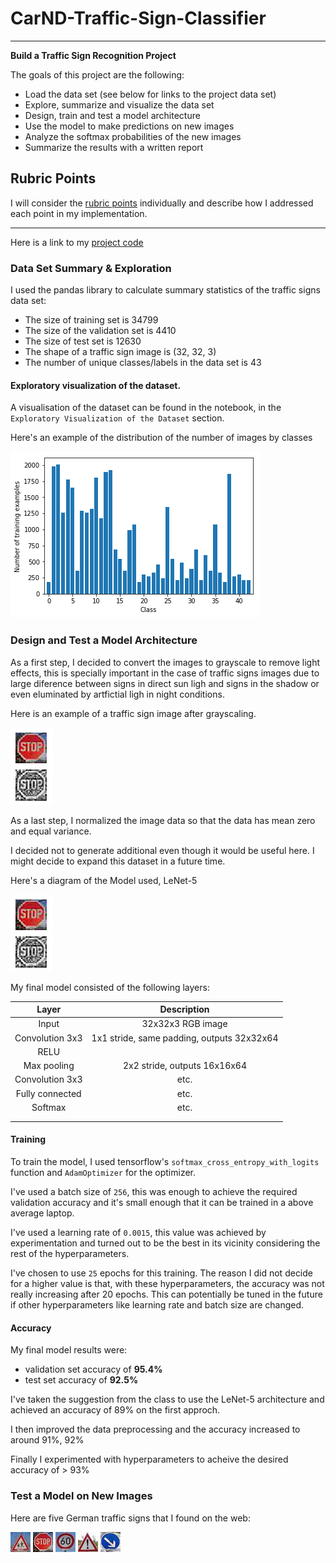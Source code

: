# CarND-Traffic-Sign-Classifier

---

**Build a Traffic Sign Recognition Project**

The goals of this project are the following:
* Load the data set (see below for links to the project data set)
* Explore, summarize and visualize the data set
* Design, train and test a model architecture
* Use the model to make predictions on new images
* Analyze the softmax probabilities of the new images
* Summarize the results with a written report


[//]: # (Image References)

[image1]: ./examples/visualization.png "Visualization"
[image2]: ./examples/grayscale.png     "Grayscaling"
[image3]: ./architecture.png           "Architecture diagram"
[image4]: ./data/web/1.jpeg            "Traffic Sign 1"
[image5]: ./data/web/2.jpeg            "Traffic Sign 2"
[image6]: ./data/web/3.jpeg            "Traffic Sign 3"
[image7]: ./data/web/4.jpeg            "Traffic Sign 4"
[image8]: ./data/web/5.jpeg            "Traffic Sign 5"

## Rubric Points
I will consider the [rubric points](https://review.udacity.com/#!/rubrics/481/view)
individually and describe how I addressed each point in my implementation.

---

Here is a link to my [project code](https://github.com/ricardosllm/CarND-Traffic-Sign-Classifier/blob/master/Traffic_Sign_Classifier.ipynb)

### Data Set Summary & Exploration

I used the pandas library to calculate summary statistics of the traffic
signs data set:

* The size of training set is 34799
* The size of the validation set is 4410
* The size of test set is 12630
* The shape of a traffic sign image is (32, 32, 3)
* The number of unique classes/labels in the data set is 43

#### Exploratory visualization of the dataset.

A visualisation of the dataset can be found in the notebook,
in the `Exploratory Visualization of the Dataset` section.

Here's an example of the distribution of the number of images by classes

![alt text][image1]

### Design and Test a Model Architecture


As a first step, I decided to convert the images to grayscale
to remove light effects, this is specially important in the
case of traffic signs images due to large diference between
signs in direct sun ligh and signs in the shadow or even
eluminated by artfictial ligh in night conditions.

Here is an example of a traffic sign image after grayscaling.

![alt text][image2]

As a last step, I normalized the image data so that the data has mean zero and equal variance.

I decided not to generate additional even though it would be useful here.
I might decide to expand this dataset in a future time.

Here's a diagram of the Model used, LeNet-5

![alt text][image2]

My final model consisted of the following layers:

| Layer         		|     Description	        					|
|:---------------------:|:---------------------------------------------:|
| Input         		| 32x32x3 RGB image   							|
| Convolution 3x3     	| 1x1 stride, same padding, outputs 32x32x64 	|
| RELU					|												|
| Max pooling	      	| 2x2 stride,  outputs 16x16x64 				|
| Convolution 3x3	    | etc.      									|
| Fully connected		| etc.        									|
| Softmax				| etc.        									|
|						|												|
|						|												|



#### Training

To train the model, I used tensorflow's `softmax_cross_entropy_with_logits`
function and `AdamOptimizer` for the optimizer.

I've used a batch size of `256`, this was enough to achieve the
required validation accuracy and it's small enough that it can
be trained in a above average laptop.

I've used a learning rate of `0.0015`, this value was achieved
by experimentation and turned out to be the best in its vicinity
considering the rest of the hyperparameters.

I've chosen to use `25` epochs for this training.
The reason I did not decide for a higher value is that,
with these hyperparameters, the accuracy was not really increasing
after 20 epochs. This can potentially be tuned in the future if other
hyperparameters like learning rate and batch size are changed.

#### Accuracy

My final model results were:
* validation set accuracy of **95.4%**
* test set accuracy of **92.5%**

I've taken the suggestion from the class to use the LeNet-5
architecture and achieved an accuracy of 89% on the first approch.

I then improved the data preprocessing and the accuracy increased
to around 91%, 92%

Finally I experimented with hyperparameters to acheive the desired
accuracy of > 93%

### Test a Model on New Images

Here are five German traffic signs that I found on the web:

![alt text][image4] ![alt text][image5] ![alt text][image6]
![alt text][image7] ![alt text][image8]
